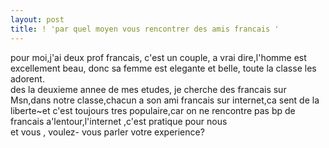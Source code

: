 ```yaml
---
layout: post
title: ! 'par quel moyen vous rencontrer des amis francais '
---
```


<p>pour  moi,j&#39;ai  deux prof   francais,  c&#39;est  un  couple,  a  vrai  dire,l&#39;homme  est    excellement  beau,  donc     sa  femme  est  elegante  et  belle,  toute  la  classe  les   adorent.<br />des  la   deuxieme  annee   de  mes  etudes,  je   cherche  des   francais   sur  Msn,dans  notre classe,chacun  a   son  ami  francais  sur  internet,ca  sent  de  la  liberte~et  c&#39;est  toujours   tres  populaire,car   on  ne   rencontre  pas bp  de  francais  a&#39;lentour,l&#39;internet  ,c&#39;est  pratique  pour  nous<br />et  vous  ,  voulez-  vous  parler votre  experience?</p>
